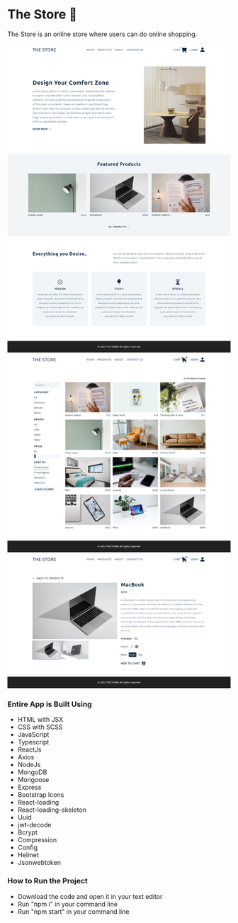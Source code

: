 # The Store 🛒

The Store is an online store where users can do online shopping.

![Alt text](./site-homepage-image.png)
![Alt text](./site-productspage-image.png)
![Alt text](./site-productpage-image.png)

### Entire App is Built Using
- HTML with JSX
- CSS with SCSS
- JavaScript 
- Typescript 
- ReactJs
- Axios
- NodeJs
- MongoDB
- Mongoose
- Express
- Bootstrap Icons
- React-loading
- React-loading-skeleton
- Uuid
- jwt-decode
- Bcrypt
- Compression
- Config
- Helmet
- Jsonwebtoken

### How to Run the Project
- Download the code and open it in your text editor
- Run "npm i" in your command line
- Run "npm start" in your command line
